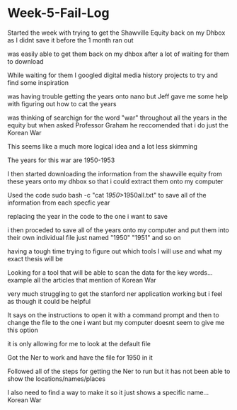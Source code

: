 # Week-5-Fail-Log

Started the week with trying to get the Shawville Equity back on my Dhbox as I didnt save it before the 1 month ran out

was easily able to get them back on my dhbox after a lot of waiting for them to download

While waiting for them I googled digital media history projects to try and find some inspiration 

was having trouble getting the years onto nano but Jeff gave me some help with figuring out how to cat the years

was thinking of searchign for the word "war" throughout all the years in the equity but when asked Professor Graham he reccomended that i do just the Korean War

This seems like a much more logical idea and a lot less skimming

The years for this war are 1950-1953

I then started downloading the information from the shawville equity from these years onto my dhbox so that i could extract them onto my computer

Used the code sudo bash -c "cat *1950*>1950all.txt" to save all of the information from each specfic year

replacing the year in the code to the one i want to save

i then proceded to save all of the years onto my computer and put them into their own individual file just named "1950" "1951" and so on

having a tough time trying to figure out which tools I will use and what my exact thesis will be

Looking for a tool that will be able to scan the data for the key words...  example all the articles that mention of Korean War

very much struggling to get the stanford ner application working but i feel as though it could be helpful

It says on the instructions to open it with a command prompt and then to change the file to the one i want but my computer doesnt seem to give me this option

it is only allowing for me to look at the default file

Got the Ner to work and have the file for 1950 in it

Followed all of the steps for getting the Ner to run but it has not been able to show the locations/names/places 

I also need to find a way to make it so it just shows a specific name... Korean War

